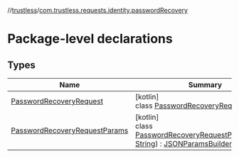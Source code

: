 //[trustless](../../index.md)/[com.trustless.requests.identity.passwordRecovery](index.md)

# Package-level declarations

## Types

| Name | Summary |
|---|---|
| [PasswordRecoveryRequest](-password-recovery-request/index.md) | [kotlin]<br>class [PasswordRecoveryRequest](-password-recovery-request/index.md) |
| [PasswordRecoveryRequestParams](-password-recovery-request-params/index.md) | [kotlin]<br>class [PasswordRecoveryRequestParams](-password-recovery-request-params/index.md)(email: [String](https://kotlinlang.org/api/latest/jvm/stdlib/kotlin/-string/index.html)) : [JSONParamsBuilder](../com.trustless.params/-j-s-o-n-params-builder/index.md) |
